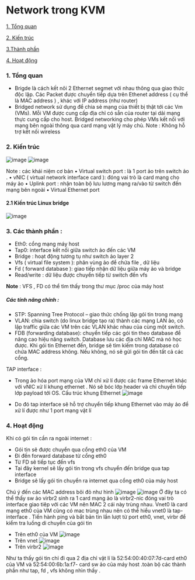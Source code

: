  # Network trong KVM

[1. Tổng quan](#1)

[2. Kiến trúc](#2)

[3.Thành phần](#3)

[4. Hoạt động](#4)

<a name = "1"></a>
### 1.	Tổng quan
-	Brigde là cách kết nôi 2 Ethernet segmet với nhau thông qua giao thức độc lập. Các Packet được chuyển tiếp dựa trên Ethenet address ( cụ thể là MAC address ) , khác với IP address (như router)
-	Bridged network sử dụng để chia sẻ mạng của thiết bị thật tới các Vm (VMs). Mỗi VM được cung cấp địa chỉ có sẵn của router tại dải mạng thực cung cấp cho host. Bridged networking cho phép VMs kết nối với mạng bên ngoài thông qua card mạng vật lý máy chủ.
Note :  Không hỗ trợ kết nối wireless

<a name = "2"></a>
### 2.	Kiến trúc
![image](https://user-images.githubusercontent.com/50499526/161716957-9a0f0c6f-0edc-4e5c-8e1c-d44d340a2eaf.png)
 ![image](https://user-images.githubusercontent.com/50499526/161716992-da8c96a6-1910-4242-9c04-ffbedfd287db.png)

 
Note : các khái niệm cơ bản 
•  Virtual switch port : là 1 port ảo trên switch ảo . 
•  vNIC ( virtual network interface card ): đóng vai trò là card mạng cho máy ảo 
• Uplink port : nhận toàn bộ lưu lương mạng ra/vào từ switch đến mạng bên ngoài
• Virtual Ethernet port
#### 2.1	Kiến trúc Linux bridge
 ![image](https://user-images.githubusercontent.com/50499526/161717025-73de0cd1-c4f3-4f44-8815-e10534d5aef5.png)

<a name = "3"></a>
### 3. Các thành phần :

- Eth0: cổng mạng máy host
- Tap0: interface kết nối giữa switch ảo đến các VM
- Bridge : hoạt động tương tụ như switch ảo layer 2
- Vfs ( virtual file system ): phân vùng ảo để chứa file , dữ liệu 
- Fd ( forward database ): giao tiếp nhận dữ liệu giữa máy ảo và bridge 
- Read/write : dữ liệu được chuyển tiếp từ switch đến vfs

**Note** : VFS , FD có thể tìm thấy trong thư mục /proc  của máy host 
##### Các tính năng chính : 
- STP: Spanning Tree Protocol – giao thức chống lặp gói tin trong mạng
- VLAN: chia switch (do linux bridge tạo ra) thành các mạng LAN ảo, cô lập traffic giữa các VM trên các VLAN khác nhau của cùng một switch.
- FDB (forwarding database): chuyển tiếp các gói tin theo database để nâng cao hiệu năng switch. Database lưu các địa chỉ MAC mà nó học được. Khi gói tin Ethernet đến, bridge sẽ tìm kiếm trong database có chứa MAC address không. Nếu không, nó sẽ gửi gói tin đến tất cả các cổng.

TAP interface : 
-	Trong ảo hóa port mạng của VM chỉ xử lí được các frame Ethernet khác với vNIC xử lí khung ethernet . Nó sẽ bóc lớp header và chỉ chuyển tiếp lớp payload tới OS. 
Cấu trúc khung Ethernet
 ![image](https://user-images.githubusercontent.com/50499526/161717060-912b0dde-0ba2-4847-b8bc-dccb08c48318.png)

-	Do đó tap interface sẽ hỗ trợ chuyển tiếp khung Ethernet vào máy ảo để xử lí được như 1 port mạng vật lí
<a name = "4"></a>
### 4.	Hoạt động
Khi có  gói tin cần ra ngoài internet :
-  Gói tin sẽ được chuyển qua cổng eth0 của VM
-  Đi đến forward database từ cổng eth0
-  Từ FD sẽ tiếp tục đến vfs
-  Tại đây kernel sẽ lấy gói tin trong vfs chuyển đến bridge qua tap interface
-  Bridge sẽ lấy gói tin chuyển ra internet qua cổng eth0 của máy host

Chú ý đến các MAC address bôi đỏ như hình
![image](https://user-images.githubusercontent.com/50499526/163908107-1f6fa3f0-e1ce-4620-82fe-a2eded28f76e.png)
![image](https://user-images.githubusercontent.com/50499526/163908221-4034f32e-7054-49c3-90aa-8c835b3678e1.png)
Ở đây ta có thể thấy sw ảo virbr2 sinh ra 1 card mạng ảo là virbr2-nic đóng vai trò interface giao tiêp với các VM  nên MAC 2 cái này trùng nhau. Vnet0 là card mạng eth0 của VM cũng có mac trùng nhau nên có thể hiểu vnet0 là tap-interface .
Tiến hành ping và bắt bản tin lần lượt từ port eth0, vnet, virbr để kiểm tra luồng di chuyển của gói tin
- Trên eth0 của VM
![image](https://user-images.githubusercontent.com/50499526/163908657-d0805ba6-d242-4a14-800d-84817426c42f.png)
- Trên vnet 
![image](https://user-images.githubusercontent.com/50499526/163908713-2e8726e6-8c12-42b5-9f15-5dd2fbf8778e.png)
- Trên virbr2
![image](https://user-images.githubusercontent.com/50499526/163908764-2edf1cbc-fab6-47af-be3b-746e5beaf66c.png)

Như ta thấy gói tin chỉ đi qua 2 địa chỉ vật lí là 52:54:00:40:07:7d-card eth0 của VM và 52:54:00:6b:1a:f7- card sw ảo của máy host .toàn bộ các thành phần như tap, fd , vfs không nhìn thấy .






